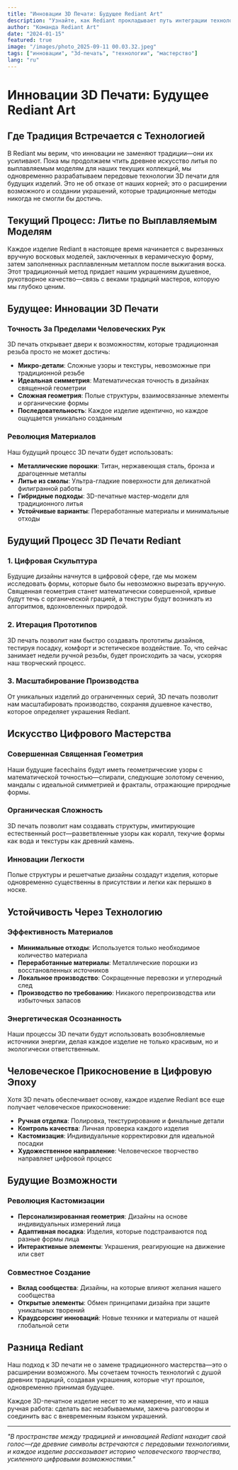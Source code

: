 ```yaml
---
title: "Инновации 3D Печати: Будущее Rediant Art"
description: "Узнайте, как Rediant прокладывает путь интеграции технологий 3D печати с традиционным ювелирным мастерством, создавая украшения, которые чтут древние традиции, одновременно принимая передовые инновации."
author: "Команда Rediant Art"
date: "2024-01-15"
featured: true
image: "/images/photo_2025-09-11 00.03.32.jpeg"
tags: ["инновации", "3d-печать", "технологии", "мастерство"]
lang: "ru"
---
```


# Инновации 3D Печати: Будущее Rediant Art

## Где Традиция Встречается с Технологией

В Rediant мы верим, что инновации не заменяют традиции—они их усиливают. Пока мы продолжаем чтить древнее искусство литья по выплавляемым моделям для наших текущих коллекций, мы одновременно разрабатываем передовые технологии 3D печати для будущих изделий. Это не об отказе от наших корней; это о расширении возможного и создании украшений, которые традиционные методы никогда не смогли бы достичь.

## Текущий Процесс: Литье по Выплавляемым Моделям

Каждое изделие Rediant в настоящее время начинается с вырезанных вручную восковых моделей, заключенных в керамическую форму, затем заполненных расплавленным металлом после выжигания воска. Этот традиционный метод придает нашим украшениям душевное, рукотворное качество—связь с веками традиций мастеров, которую мы глубоко ценим.

## Будущее: Инновации 3D Печати

### Точность За Пределами Человеческих Рук

3D печать открывает двери к возможностям, которые традиционная резьба просто не может достичь:

- **Микро-детали**: Сложные узоры и текстуры, невозможные при традиционной резьбе
- **Идеальная симметрия**: Математическая точность в дизайнах священной геометрии
- **Сложная геометрия**: Полые структуры, взаимосвязанные элементы и органические формы
- **Последовательность**: Каждое изделие идентично, но каждое ощущается уникально созданным

### Революция Материалов

Наш будущий процесс 3D печати будет использовать:

- **Металлические порошки**: Титан, нержавеющая сталь, бронза и драгоценные металлы
- **Литье из смолы**: Ультра-гладкие поверхности для деликатной филигранной работы
- **Гибридные подходы**: 3D-печатные мастер-модели для традиционного литья
- **Устойчивые варианты**: Переработанные материалы и минимальные отходы

## Будущий Процесс 3D Печати Rediant

### 1. Цифровая Скульптура
Будущие дизайны начнутся в цифровой сфере, где мы можем исследовать формы, которые было бы невозможно вырезать вручную. Священная геометрия станет математически совершенной, кривые будут течь с органической грацией, а текстуры будут возникать из алгоритмов, вдохновленных природой.

### 2. Итерация Прототипов
3D печать позволит нам быстро создавать прототипы дизайнов, тестируя посадку, комфорт и эстетическое воздействие. То, что сейчас занимает недели ручной резьбы, будет происходить за часы, ускоряя наш творческий процесс.

### 3. Масштабирование Производства
От уникальных изделий до ограниченных серий, 3D печать позволит нам масштабировать производство, сохраняя душевное качество, которое определяет украшения Rediant.

## Искусство Цифрового Мастерства

### Совершенная Священная Геометрия
Наши будущие facechains будут иметь геометрические узоры с математической точностью—спирали, следующие золотому сечению, мандалы с идеальной симметрией и фракталы, отражающие природные формы.

### Органическая Сложность
3D печать позволит нам создавать структуры, имитирующие естественный рост—разветвленные узоры как коралл, текучие формы как вода и текстуры как древний камень.

### Инновации Легкости
Полые структуры и решетчатые дизайны создадут изделия, которые одновременно существенны в присутствии и легки как перышко в носке.

## Устойчивость Через Технологию

### Эффективность Материалов
- **Минимальные отходы**: Используется только необходимое количество материала
- **Переработанные материалы**: Металлические порошки из восстановленных источников
- **Локальное производство**: Сокращенные перевозки и углеродный след
- **Производство по требованию**: Никакого перепроизводства или избыточных запасов

### Энергетическая Осознанность
Наши процессы 3D печати будут использовать возобновляемые источники энергии, делая каждое изделие не только красивым, но и экологически ответственным.

## Человеческое Прикосновение в Цифровую Эпоху

Хотя 3D печать обеспечивает основу, каждое изделие Rediant все еще получает человеческое прикосновение:

- **Ручная отделка**: Полировка, текстурирование и финальные детали
- **Контроль качества**: Личная проверка каждого изделия
- **Кастомизация**: Индивидуальные корректировки для идеальной посадки
- **Художественное направление**: Человеческое творчество направляет цифровой процесс

## Будущие Возможности

### Революция Кастомизации
- **Персонализированная геометрия**: Дизайны на основе индивидуальных измерений лица
- **Адаптивная посадка**: Изделия, которые подстраиваются под разные формы лица
- **Интерактивные элементы**: Украшения, реагирующие на движение или свет

### Совместное Создание
- **Вклад сообщества**: Дизайны, на которые влияют желания нашего сообщества
- **Открытые элементы**: Обмен принципами дизайна при защите уникальных творений
- **Краудсорсинг инноваций**: Новые техники и материалы от нашей глобальной сети

## Разница Rediant

Наш подход к 3D печати не о замене традиционного мастерства—это о расширении возможного. Мы сочетаем точность технологий с душой древних традиций, создавая украшения, которые чтут прошлое, одновременно принимая будущее.

Каждое 3D-печатное изделие несет то же намерение, что и наша ручная работа: сделать вас незабываемыми, зажечь разговоры и соединить вас с вневременным языком украшений.

---

*"В пространстве между традицией и инновацией Rediant находит свой голос—где древние символы встречаются с передовыми технологиями, и каждое изделие рассказывает историю человеческого творчества, усиленного цифровыми возможностями."*
